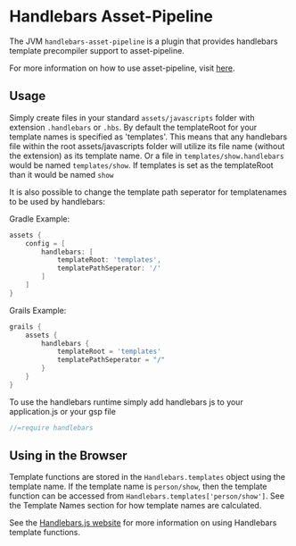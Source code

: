 Handlebars Asset-Pipeline
=========================
The JVM `handlebars-asset-pipeline` is a plugin that provides handlebars template precompiler support to asset-pipeline.

For more information on how to use asset-pipeline, visit [here](http://www.github.com/bertramdev/asset-pipeline).


Usage
-----

Simply create files in your standard `assets/javascripts` folder with extension `.handlebars` or `.hbs`.
By default the templateRoot for your template names is specified as 'templates'. This means that any handlebars file within the root assets/javascripts folder will utilize its file name (without the extension) as its template name. Or a file in `templates/show.handlebars` would be named `templates/show`. If templates is set as the templateRoot than it would be named `show`

It is also possible to change the template path seperator for templatenames to be used by handlebars:


Gradle Example:

```groovy
assets {
	config = [
		handlebars: [
			templateRoot: 'templates',
			templatePathSeperator: '/'
		]
	]
}
```

Grails Example:
```groovy
grails {
	assets {
		handlebars {
			templateRoot = 'templates'
			templatePathSeperator = "/"
		}
	}
}
```

To use the handlebars runtime simply add handlebars js to your application.js or your gsp file

```javascript
//=require handlebars
```


Using in the Browser
--------------------

Template functions are stored in the `Handlebars.templates` object using the template name. If the template name is
`person/show`, then the template function can be accessed from `Handlebars.templates['person/show']`. See the Template Names section for how template names are calculated.

See the [Handlebars.js website](http://handlebarsjs.com/) for more information on using Handlebars template functions.
